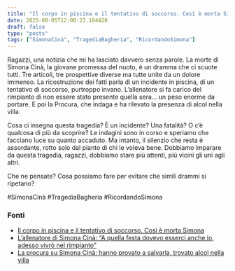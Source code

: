 ```yaml
---
title: "Il corpo in piscina e il tentativo di soccorso. Così è morta Simona"
date: 2025-08-05T12:00:23.184420
draft: false
type: "posts"
tags: ["SimonaCinà", "TragediaBagheria", "RicordandoSimona"]
---
```


Ragazzi, una notizia che mi ha lasciato davvero senza parole. La morte di Simona Cinà, la giovane promessa del nuoto, è un dramma che ci scuote tutti.  Tre articoli, tre prospettive diverse ma tutte unite da un dolore immenso.  La ricostruzione dei fatti parla di un incidente in piscina, di un tentativo di soccorso, purtroppo invano.  L’allenatore si fa carico del rimpianto di non essere stato presente quella sera… un peso enorme da portare. E poi la Procura, che indaga e ha rilevato la presenza di alcol nella villa.

Cosa ci insegna questa tragedia?  È un incidente? Una fatalità? O c’è qualcosa di più da scoprire?  Le indagini sono in corso e speriamo che facciano luce su quanto accaduto. Ma intanto, il silenzio che resta è assordante, rotto solo dal pianto di chi le voleva bene.  Dobbiamo imparare da questa tragedia, ragazzi, dobbiamo stare più attenti, più vicini gli uni agli altri.

Che ne pensate? Cosa possiamo fare per evitare che simili drammi si ripetano?

#SimonaCinà #TragediaBagheria #RicordandoSimona


### Fonti
- [Il corpo in piscina e il tentativo di soccorso. Così è morta Simona](https://palermo.repubblica.it/cronaca/2025/08/05/news/simona_cina_ragazza_morta_piscina_ricostruzione_indagini_bagheria-424772495/)
- [L’allenatore di Simona Cinà: “A quella festa dovevo esserci anche io, adesso vivrò nel rimpianto”](https://palermo.repubblica.it/cronaca/2025/08/05/news/morte_simona_cina_intervista_allenatore_riccardo_garofalo-424772201/)
- [La procura su Simona Cinà: hanno provato a salvarla, trovato alcol nella villa](https://palermo.repubblica.it/cronaca/2025/08/05/news/simona_cina_morta_piscina_bagheria_indagine_procura_testimone_festa-424772192/)
